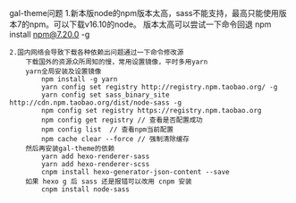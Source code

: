 gal-theme问题
	1.新本版node的npm版本太高，sass不能支持，最高只能使用版本7的npm。可以下载v16.10的node。
		版本太高可以尝试一下命令回退
			npm install npm@7.20.0 -g
			
	2.国内网络会导致下载各种依赖出问题通过一下命令修改源
	    下载国外的资源众所周知的慢，常用设置镜像，平时多用yarn
		yarn全局安装及设置镜像
			npm install -g yarn
			yarn config set registry http://registry.npm.taobao.org/ -g
			yarn config set sass_binary_site http://cdn.npm.taobao.org/dist/node-sass -g
			npm config set registry https://registry.npm.taobao.org
			npm config get registry // 查看是否配置成功
			npm config list  // 查看npm当前配置
			npm cache clear --force // 强制清除缓存
        然后再安装gal-theme的依赖
			yarn add hexo-renderer-sass
			yarn add hexo-renderer-scss
			cnpm install hexo-generator-json-content --save
		如果 hexo g 后 sass 还是报错可以改用 cnpm 安装
		    cnpm install node-sass
			
